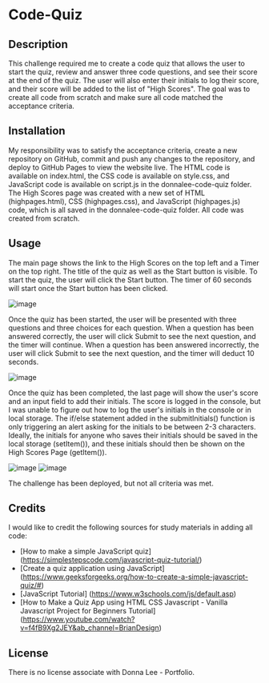 # Code-Quiz

## Description
This challenge required me to create a code quiz that allows the user to start the quiz, review and answer three code questions, and see their score at the end of the quiz. The user will also enter their initials to log their score, and their score will be added to the list of "High Scores". The goal was to create all code from scratch and make sure all code matched the acceptance criteria. 

## Installation
My responsibility was to satisfy the acceptance criteria, create a new repository on GitHub, commit and push any changes to the repository, and deploy to GitHub Pages to view the website live. The HTML code is available on index.html, the CSS code is available on style.css, and JavaScript code is available on script.js in the donnalee-code-quiz folder. The High Scores page was created with a new set of HTML (highpages.html), CSS (highpages.css), and JavaScript (highpages.js) code, which is all saved in the donnalee-code-quiz folder. All code was created from scratch.

## Usage
The main page shows the link to the High Scores on the top left and a Timer on the top right. The title of the quiz as well as the Start button is visible. To start the quiz, the user will click the Start button. The timer of 60 seconds will start once the Start button has been clicked. 

![image](https://github.com/dhl287/donnalee-code-quiz/assets/133473429/1e6a243c-b19b-4c1d-bfa5-759b9a7a7bcc)

Once the quiz has been started, the user will be presented with three questions and three choices for each question. When a question has been answered correctly, the user will click Submit to see the next question, and the timer will continue. When a question has been answered incorrectly, the user will click Submit to see the next question, and the timer will deduct 10 seconds.

![image](https://github.com/dhl287/donnalee-code-quiz/assets/133473429/84405e8c-16c0-464d-834b-9890294af38c)

Once the quiz has been completed, the last page will show the user's score and an input field to add their initials. The score is logged in the console, but I was unable to figure out how to log the user's initials in the console or in local storage. The if/else statement added in the submitInitials() function is only triggering an alert asking for the initials to be between 2-3 characters. Ideally, the initials for anyone who saves their initials should be saved in the local storage (setItem()), and these initials should then be shown on the High Scores Page (getItem()). 

![image](https://github.com/dhl287/donnalee-code-quiz/assets/133473429/e051e033-6ec2-43da-bdc7-850636833660)
![image](https://github.com/dhl287/donnalee-code-quiz/assets/133473429/ac2a336e-ae30-4b1f-a89a-94ed7168067b)

The challenge has been deployed, but not all criteria was met. 

## Credits
I would like to credit the following sources for study materials in adding all code: 

* [How to make a simple JavaScript quiz] (https://simplestepscode.com/javascript-quiz-tutorial/)
* [Create a quiz application using JavaScript] (https://www.geeksforgeeks.org/how-to-create-a-simple-javascript-quiz/#)
* [JavaScript Tutorial] (https://www.w3schools.com/js/default.asp)
* [How to Make a Quiz App using HTML CSS Javascript - Vanilla Javascript Project for Beginners Tutorial] (https://www.youtube.com/watch?v=f4fB9Xg2JEY&ab_channel=BrianDesign)

## License
There is no license associate with Donna Lee - Portfolio.


